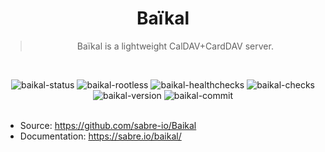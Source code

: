 <div align="center">

# Baïkal

> Baïkal is a lightweight CalDAV+CardDAV server.

<br/>

![baikal-status]
![baikal-rootless]
![baikal-healthchecks]
![baikal-checks]
![baikal-version]
![baikal-commit]
<br/><br/>

</div>

- Source: https://github.com/sabre-io/Baikal
- Documentation: https://sabre.io/baikal/

<!-- Baikal -->

[baikal-status]: https://img.shields.io/badge/active_(in_use)-blue?style=for-the-badge&label=status
[baikal-rootless]: https://img.shields.io/badge/no-red?style=for-the-badge&label=rootless
[baikal-healthchecks]: https://img.shields.io/badge/no-red?style=for-the-badge&label=healtchecks
[baikal-checks]: https://img.shields.io/github/actions/workflow/status/raeffs/docker-host/apps-baikal.yml?branch=main&event=push&style=for-the-badge&label=ci%20checks
[baikal-version]: https://img.shields.io/github/v/release/sabre-io/Baikal?style=for-the-badge
[baikal-commit]: https://img.shields.io/github/last-commit/sabre-io/Baikal?style=for-the-badge
